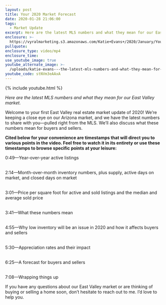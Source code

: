 ```yaml
---
layout: post
title: Your 2020 Market Forecast
date: 2020-01-28 21:06:00
tags:
  - Market Update
excerpt: Here are the latest MLS numbers and what they mean for our East Valley market.
enclosure: >-
  https://vyralmarketing.s3.amazonaws.com/Katie+Evans+/2020/January/Your+2020+Market+Forecast.mp4
pullquote:
enclosure_type: video/mp4
enclosure_time:
use_youtube_image: true
youtube_alternate_image: >-
  /uploads/katie-evans---the-latest-mls-numbers-and-what-they-mean-for-our-2020-market-youtube.jpg
youtube_code: stNVm3eAAxA
---
```


{% include youtube.html %}

*Here are the latest MLS numbers and what they mean for our East Valley market.*

Welcome to your first East Valley real estate market update of 2020\! We’re keeping a close eye on our Arizona market, and we have the latest numbers to share with you—pulled right from the MLS. We’ll also discuss what these numbers mean for buyers and sellers.

**Cited below for your convenience are timestamps that will direct you to various points in the video. Feel free to watch it in its entirety or use these timestamps to browse specific points at your leisure:&nbsp;**

0:49—Year-over-year active listings&nbsp;

<br>2:14—Month-over-month inventory numbers, plus supply, active days on market, and closed days on market

<br>3:01—Price per square foot for active and sold listings and the median and average sold price

<br>3:41—What these numbers mean&nbsp;

<br>4:55—Why low inventory will be an issue in 2020 and how it affects buyers and sellers

<br>5:30—Appreciation rates and their impact

<br>6:25—A forecast for buyers and sellers&nbsp;

<br>7:08—Wrapping things up

If you have any questions about our East Valley market or are thinking of buying or selling a home soon, don’t hesitate to reach out to me. I’d love to help you.<br>&nbsp;

&nbsp;